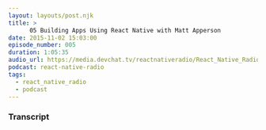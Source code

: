 ```yaml
---
layout: layouts/post.njk
title: >
      05 Building Apps Using React Native with Matt Apperson
date: 2015-11-02 15:03:00
episode_number: 005
duration: 1:05:35
audio_url: https://media.devchat.tv/reactnativeradio/React_Native_Radio_Episode_5.mp3
podcast: react-native-radio
tags: 
  - react_native_radio
  - podcast
---
```




### Transcript


